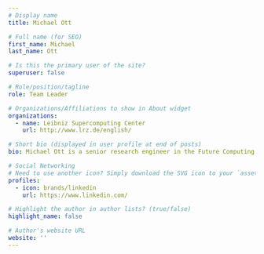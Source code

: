 ```yaml
---
# Display name
title: Michael Ott

# Full name (for SEO)
first_name: Michael
last_name: Ott

# Is this the primary user of the site?
superuser: false

# Role/position/tagline
role: Team Leader

# Organizations/Affiliations to show in About widget
organizations:
  - name: Leibniz Supercomputing Center
    url: http://www.lrz.de/english/

# Short bio (displayed in user profile at end of posts)
bio: Michael Ott is a senior research engineer in the Future Computing group at Leibniz Supercomputing Centre (LRZ)

# Social Networking
# Need to use another icon? Simply download the SVG icon to your `assets/media/icons/` folder.
profiles:
  - icon: brands/linkedin
    url: https://www.linkedin.com/

# Highlight the author in author lists? (true/false)
highlight_name: false

# Author's website URL
website: ''
---
```

